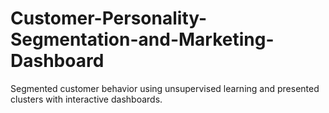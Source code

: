 # Customer-Personality-Segmentation-and-Marketing-Dashboard
Segmented customer behavior using unsupervised learning and presented clusters with interactive dashboards.
